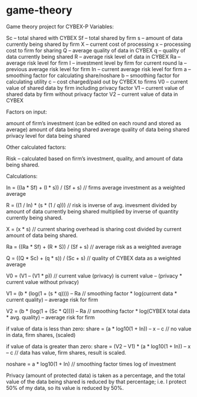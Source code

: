 # game-theory
Game theory project for CYBEX-P
Variables:

Sc – total shared with CYBEX
Sf – total shared by firm
s – amount of data currently being shared by firm
X – current cost of processing
x – processing cost to firm for sharing
Q – average quality of data in CYBEX
q – quality of data currently being shared
R – average risk level of data in CYBEX
Ra – average risk level for firm
I – investment level by firm for current round
Ia – previous average risk level for firm
In – current average risk level for firm
a – smoothing factor for calculating share/noshare
b – smoothing factor for calculating utility
c – cost charged/paid out  by CYBEX to firms
V0 – current value of shared data by firm including privacy factor
V1 – current value of shared data by firm without privacy factor
V2 – current value of data in CYBEX

Factors on input:

amount of firm’s investment (can be edited on each round and stored as average)
amount of data being shared
average quality of data being shared
privacy level for data being shared


Other calculated factors:

Risk – calculated based on firm’s investment, quality, and amount of data being shared.

Calculations:

In = ((Ia * Sf) + (I * s)) / (Sf + s)	// firms average investment as a weighted average

R = ((1 / In) * (s * (1 / q)))		// risk is inverse of avg. invesment divided by amount of data 						currently being shared multiplied by inverse of quantity currently 						being shared.

X = (x * s)				// current sharing overhead is sharing cost divided by current 						amount of data being shared.

Ra = ((Ra * Sf) + (R * S)) / (Sf + s)	// average risk as a weighted average

Q = ((Q * Sc) + (q * s)) / (Sc + s)	// quality of CYBEX data as a weighted average


V0 = (V1 – (V1 * p))			// current value (privacy) is current value – (privacy * current 						value without privacy)

V1 = (b * (log(1 + (s * q)))) – Ra	// smoothing factor * log(current data * current quality) – 							average risk for firm

V2 = (b * (log(1 + (Sc * Q)))) – Ra	// smoothing factor * log(CYBEX total data * avg. quality) – 						average risk for firm

if value of data is less than zero:
share = (a * log10(1 + In)) – x – c 	// no value in data, firm shares, (scaled)

if value of data is greater than zero:
share = (V2 – V1) * (a * log10(1 + In)) – x – c // data has value, firm shares, result is scaled.

noshare = a * log10(1 + In)		// smoothing factor times log of investment

Privacy (amount of protected data) is taken as a percentage, and the total value of the data being shared is reduced by that percentage; i.e. I protect 50% of my data, so its value is reduced by 50%.
